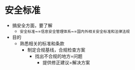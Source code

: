 # 安全标准

* 搞安全方面，要了解
  * `安全标准`~=`信息安全管理体系`~=`国内外相关安全标准和法律法规`
* 目的
  * 熟悉相关的标准和条款
    * 制定合规基线，合规检查方案
      * 找出不合规的地方=问题
        * 提供修正建议=解决方案
